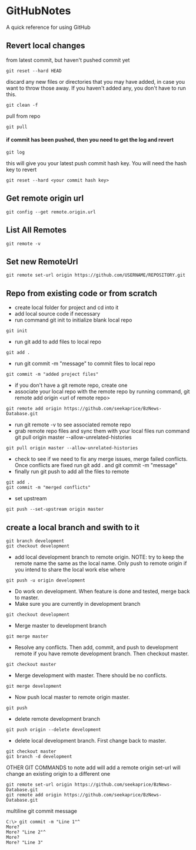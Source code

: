 # GitHubNotes
A quick reference for using GitHub

## Revert local changes 
from latest commit, but haven't pushed commit yet
```console
git reset --hard HEAD
```
discard any new files or directories that you may have added, 
in case you want to throw those away. 
If you haven't added any, you don't have to run this.
```console
git clean -f
```

pull from repo
```console
git pull
```

#### if commit has been pushed, then you need to get the log and revert
```console
git log
```
this will give you your latest push commit hash key. You will need the hash key to revert
```console
git reset --hard <your commit hash key>
```

## Get remote origin url
```console
git config --get remote.origin.url
```

## List All Remotes
 ```console
 git remote -v
 ```

## Set new RemoteUrl
```
git remote set-url origin https://github.com/USERNAME/REPOSITORY.git
```
 
## Repo from existing code or from scratch

* create local folder for project and cd into it
* add local source code if necessary
* run command git init to initialize blank local repo
```console
git init
```
* run git add to add files to local repo
```console
git add .
```
* run git commit -m "message" to commit files to local repo
```console
git commit -m "added project files"
```
* if you don't have a git remote repo, create one
* associate your local repo with the remote repo by 
running command, git remote add origin \<url of remote repo\>
```console
git remote add origin https://github.com/seekaprice/BzNews-Database.git
```
* run git remote -v to see associated remote repo
* grab remote repo files and sync them with your local files
run command git pull origin master --allow-unrelated-histories
```console
git pull origin master --allow-unrelated-histories
```
* check to see if we need to fix any merge issues, merge failed conflicts.
Once conflicts are fixed run git add . and git commit -m "message"
* finally run git push to add all the files to remote
```console
git add .
git commit -m "merged conflicts"
```

* set upstream
```console
git push --set-upstream origin master
```
## create a local branch and swith to it
```console
git branch development
git checkout development
```
* add local development branch to remote origin. NOTE: try to keep the remote name
the same as the local name. Only push to remote origin if you intend to share the local 
work else where
```console
git push -u origin development
```
* Do work on development. When feature is done and tested, merge back to master.
* Make sure you are currently in development branch
```console
git checkout development
```
* Merge master to development branch
```console
git merge master
```
* Resolve any conflicts. Then add, commit, and push to development remote if you
have remote development branch. Then checkout master.
```console
git checkout master
```
* Merge development with master. There should be no conflicts. 
```console
git merge development
```
* Now push local master to remote origin master.
```console
git push
```

* delete remote development branch
```console
git push origin --delete development
```

* delete local development branch. First change back to master.
```console
git checkout master
git branch -d development
```


OTHER GIT COMMANDS to note
add will add a remote origin
set-url will change an existing origin to a different one
```console
git remote set-url origin https://github.com/seekaprice/BzNews-Database.git
git remote add origin https://github.com/seekaprice/BzNews-Database.git
```

multiline git commit message
```console
C:\> git commit -m "Line 1"^
More?
More? "Line 2"^
More?
More? "Line 3"
```
